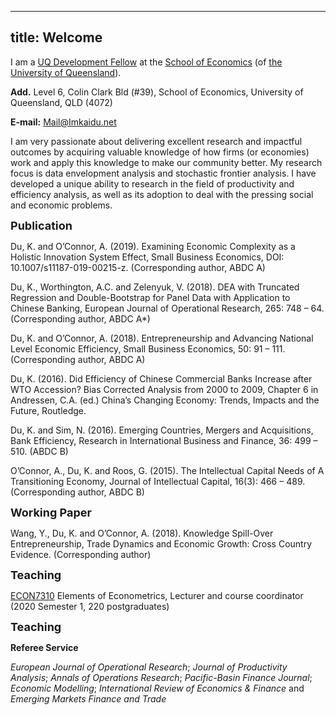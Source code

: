 
---
title: Welcome
---

I am a [UQ Development Fellow](https://economics.uq.edu.au/profile/6228/kai-du) at the [School of Economics](https://economics.uq.edu.au) (of [the University of Queensland](https://www.uq.edu.au/)). 

**Add.** Level 6, Colin Clark Bld (#39), School of Economics, University of Queensland, QLD (4072)

**E-mail:** Mail@Imkaidu.net

I am very passionate about delivering excellent research and impactful outcomes by acquiring valuable knowledge of how firms (or economies) work and apply this knowledge to make our community better. My research focus is data envelopment analysis and stochastic frontier analysis. I have developed a unique ability to research in the field of productivity and efficiency analysis, as well as its adoption to deal with the pressing social and economic problems.

<font size="+1"> <b> Publication </b> </font>

Du, K. and O’Connor, A. (2019). Examining Economic Complexity as a Holistic Innovation System Effect, Small Business Economics, DOI: 10.1007/s11187-019-00215-z. (Corresponding author, ABDC A)

Du, K., Worthington, A.C. and Zelenyuk, V. (2018). DEA with Truncated Regression and Double-Bootstrap for Panel Data with Application to Chinese Banking, European Journal of Operational Research, 265: 748 – 64. (Corresponding author, ABDC A*)

Du, K. and O’Connor, A. (2018). Entrepreneurship and Advancing National Level Economic Efficiency, Small Business Economics, 50: 91 – 111. (Corresponding author, ABDC A)

Du, K. (2016). Did Efficiency of Chinese Commercial Banks Increase after WTO Accession? Bias Corrected Analysis from 2000 to 2009, Chapter 6 in Andressen, C.A. (ed.) China’s Changing Economy: Trends, Impacts and the Future, Routledge.

Du, K. and Sim, N. (2016). Emerging Countries, Mergers and Acquisitions, Bank Efficiency, Research in International Business and Finance, 36: 499 – 510. (ABDC B)

O’Connor, A., Du, K. and Roos, G. (2015). The Intellectual Capital Needs of A Transitioning Economy, Journal of Intellectual Capital, 16(3): 466 – 489. (Corresponding author, ABDC B)

<font size="+1"> <b> Working Paper </b> </font>

Wang, Y., Du, K. and O’Connor, A. (2018). Knowledge Spill-Over Entrepreneurship, Trade Dynamics and Economic Growth: Cross Country Evidence. (Corresponding author)

<font size="+1"> <b> Teaching </b> </font>

[ECON7310](https://course-profiles.uq.edu.au/student_section_loader/section_1/103617?_ga=2.228176029.1899490403.1608693058-1611039615.1607827389) Elements of Econometrics, Lecturer and course coordinator (2020 Semester 1, 220 postgraduates)

<font size="+1"> <b> Teaching </b> </font>

**Referee Service**

*European Journal of Operational Research*; *Journal of Productivity Analysis*; *Annals of Operations Research*; *Pacific-Basin Finance Journal*; *Economic Modelling*; *International Review of Economics & Finance* and *Emerging Markets Finance and Trade*

[//]: <[Teaching](docs/test_Teaching.html)>

[//]:<[Research](docs/test_Research.html)>

[//]:<[MATLAB Code](docs/matlab_code/matlab_code.html)>


